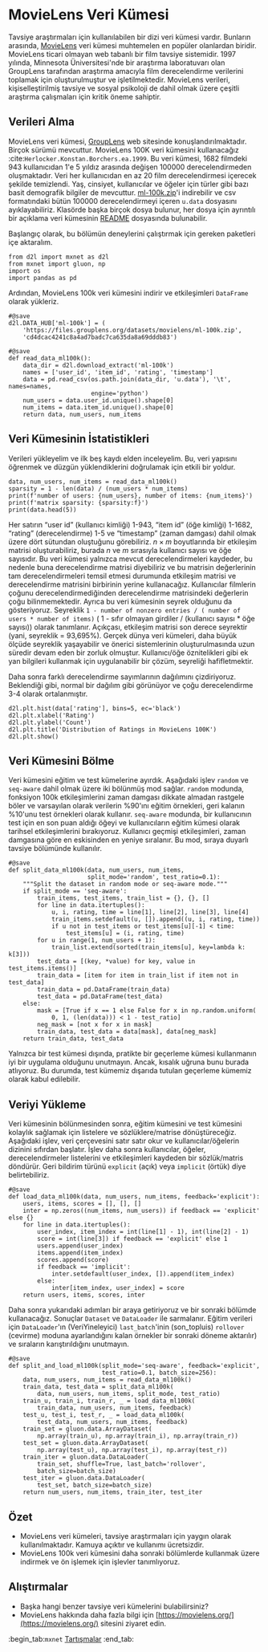 #  MovieLens Veri Kümesi

Tavsiye araştırmaları için kullanılabilen bir dizi veri kümesi vardır. Bunların arasında, [MovieLens](https://movielens.org/) veri kümesi muhtemelen en popüler olanlardan biridir. MovieLens ticari olmayan web tabanlı bir film tavsiye sistemidir. 1997 yılında, Minnesota Üniversitesi'nde bir araştırma laboratuvarı olan GroupLens tarafından araştırma amacıyla film derecelendirme verilerini toplamak için oluşturulmuştur ve işletilmektedir. MovieLens verileri, kişiselleştirilmiş tavsiye ve sosyal psikoloji de dahil olmak üzere çeşitli araştırma çalışmaları için kritik öneme sahiptir. 

## Verileri Alma

MovieLens veri kümesi, [GroupLens](https://grouplens.org/datasets/movielens/) web sitesinde konuşlandırılmaktadır. Birçok sürümü mevcuttur. MovieLens 100K veri kümesini kullanacağız :cite:`Herlocker.Konstan.Borchers.ea.1999`. Bu veri kümesi, 1682 filmdeki 943 kullanıcıdan 1'e 5 yıldız arasında değişen $100000$ derecelendirmeden oluşmaktadır. Veri her kullanıcıdan en az 20 film derecelendirmesi içerecek şekilde temizlendi. Yaş, cinsiyet, kullanıcılar ve öğeler için türler gibi bazı basit demografik bilgiler de mevcuttur. [ml-100k.zip](http://files.grouplens.org/datasets/movielens/ml-100k.zip)'i indirebilir ve csv formatındaki bütün $100000$ derecelendirmeyi içeren `u.data` dosyasını ayıklayabiliriz. Klasörde başka birçok dosya bulunur, her dosya için ayrıntılı bir açıklama veri kümesinin [README](http://files.grouplens.org/datasets/movielens/ml-100k-README.txt) dosyasında bulunabilir. 

Başlangıç olarak, bu bölümün deneylerini çalıştırmak için gereken paketleri içe aktaralım.

```{.python .input  n=1}
from d2l import mxnet as d2l
from mxnet import gluon, np
import os
import pandas as pd
```

Ardından, MovieLens 100k veri kümesini indirir ve etkileşimleri `DataFrame` olarak yükleriz.

```{.python .input  n=2}
#@save
d2l.DATA_HUB['ml-100k'] = (
    'https://files.grouplens.org/datasets/movielens/ml-100k.zip',
    'cd4dcac4241c8a4ad7badc7ca635da8a69dddb83')

#@save
def read_data_ml100k():
    data_dir = d2l.download_extract('ml-100k')
    names = ['user_id', 'item_id', 'rating', 'timestamp']
    data = pd.read_csv(os.path.join(data_dir, 'u.data'), '\t', names=names,
                       engine='python')
    num_users = data.user_id.unique().shape[0]
    num_items = data.item_id.unique().shape[0]
    return data, num_users, num_items
```

## Veri Kümesinin İstatistikleri

Verileri yükleyelim ve ilk beş kaydı elden inceleyelim. Bu, veri yapısını öğrenmek ve düzgün yüklendiklerini doğrulamak için etkili bir yoldur.

```{.python .input  n=3}
data, num_users, num_items = read_data_ml100k()
sparsity = 1 - len(data) / (num_users * num_items)
print(f'number of users: {num_users}, number of items: {num_items}')
print(f'matrix sparsity: {sparsity:f}')
print(data.head(5))
```

Her satırın “user id” (kullanıcı kimliği) 1-943, “item id” (öğe kimliği) 1-1682, “rating” (derecelendirme) 1-5 ve “timestamp” (zaman damgası) dahil olmak üzere dört sütundan oluştuğunu görebiliriz. $n \times m$ boyutlarında bir etkileşim matrisi oluşturabiliriz, burada $n$ ve $m$ sırasıyla kullanıcı sayısı ve öğe sayısıdır. Bu veri kümesi yalnızca mevcut derecelendirmeleri kaydeder, bu nedenle buna derecelendirme matrisi diyebiliriz ve bu matrisin değerlerinin tam derecelendirmeleri temsil etmesi durumunda etkileşim matrisi ve derecelendirme matrisini birbirinin yerine kullanacağız. Kullanıcılar filmlerin çoğunu derecelendirmediğinden derecelendirme matrisindeki değerlerin çoğu bilinmemektedir. Ayrıca bu veri kümesinin seyrek olduğunu da gösteriyoruz. Seyreklik `1 - number of nonzero entries / ( number of users * number of items)` ( 1 - sıfır olmayan girdiler / (kullanıcı sayısı * öğe sayısı)) olarak tanımlanır. Açıkçası, etkileşim matrisi son derece seyrektir (yani, seyreklik = 93,695%). Gerçek dünya veri kümeleri, daha büyük ölçüde seyreklik yaşayabilir ve önerici sistemlerinin oluşturulmasında uzun süredir devam eden bir zorluk olmuştur. Kullanıcı/öğe öznitelikleri gibi ek yan bilgileri kullanmak için uygulanabilir bir çözüm, seyreliği hafifletmektir. 

Daha sonra farklı derecelendirme sayımlarının dağılımını çizdiriyoruz. Beklendiği gibi, normal bir dağılım gibi görünüyor ve çoğu derecelendirme 3-4 olarak ortalanmıştır.

```{.python .input  n=4}
d2l.plt.hist(data['rating'], bins=5, ec='black')
d2l.plt.xlabel('Rating')
d2l.plt.ylabel('Count')
d2l.plt.title('Distribution of Ratings in MovieLens 100K')
d2l.plt.show()
```

## Veri Kümesini Bölme

Veri kümesini eğitim ve test kümelerine ayırdık. Aşağıdaki işlev `random` ve `seq-aware` dahil olmak üzere iki bölünmüş mod sağlar. `random` modunda, fonksiyon 100k etkileşimlerini zaman damgası dikkate almadan rastgele böler ve varsayılan olarak verilerin %90'ını eğitim örnekleri, geri kalanın %10'unu test örnekleri olarak kullanır. `seq-aware` modunda, bir kullanıcının test için en son puan aldığı öğeyi ve kullanıcıların eğitim kümesi olarak tarihsel etkileşimlerini bırakıyoruz. Kullanıcı geçmişi etkileşimleri, zaman damgasına göre en eskisinden en yeniye sıralanır. Bu mod, sıraya duyarlı tavsiye bölümünde kullanılır.

```{.python .input  n=5}
#@save
def split_data_ml100k(data, num_users, num_items,
                      split_mode='random', test_ratio=0.1):
    """Split the dataset in random mode or seq-aware mode."""
    if split_mode == 'seq-aware':
        train_items, test_items, train_list = {}, {}, []
        for line in data.itertuples():
            u, i, rating, time = line[1], line[2], line[3], line[4]
            train_items.setdefault(u, []).append((u, i, rating, time))
            if u not in test_items or test_items[u][-1] < time:
                test_items[u] = (i, rating, time)
        for u in range(1, num_users + 1):
            train_list.extend(sorted(train_items[u], key=lambda k: k[3]))
        test_data = [(key, *value) for key, value in test_items.items()]
        train_data = [item for item in train_list if item not in test_data]
        train_data = pd.DataFrame(train_data)
        test_data = pd.DataFrame(test_data)
    else:
        mask = [True if x == 1 else False for x in np.random.uniform(
            0, 1, (len(data))) < 1 - test_ratio]
        neg_mask = [not x for x in mask]
        train_data, test_data = data[mask], data[neg_mask]
    return train_data, test_data
```

Yalnızca bir test kümesi dışında, pratikte bir geçerleme kümesi kullanmanın iyi bir uygulama olduğunu unutmayın. Ancak, kısalık uğruna bunu burada atlıyoruz. Bu durumda, test kümemiz dışarıda tutulan geçerleme kümemiz olarak kabul edilebilir. 

## Veriyi Yükleme

Veri kümesinin bölünmesinden sonra, eğitim kümesini ve test kümesini kolaylık sağlamak için listelere ve sözlüklere/matrise dönüştüreceğiz. Aşağıdaki işlev, veri çerçevesini satır satır okur ve kullanıcılar/öğelerin dizinini sıfırdan başlatır. İşlev daha sonra kullanıcılar, öğeler, derecelendirmeler listelerini ve etkileşimleri kaydeden bir sözlük/matris döndürür. Geri bildirim türünü `explicit` (açık) veya `implicit` (örtük) diye belirtebiliriz.

```{.python .input  n=6}
#@save
def load_data_ml100k(data, num_users, num_items, feedback='explicit'):
    users, items, scores = [], [], []
    inter = np.zeros((num_items, num_users)) if feedback == 'explicit' else {}
    for line in data.itertuples():
        user_index, item_index = int(line[1] - 1), int(line[2] - 1)
        score = int(line[3]) if feedback == 'explicit' else 1
        users.append(user_index)
        items.append(item_index)
        scores.append(score)
        if feedback == 'implicit':
            inter.setdefault(user_index, []).append(item_index)
        else:
            inter[item_index, user_index] = score
    return users, items, scores, inter
```

Daha sonra yukarıdaki adımları bir araya getiriyoruz ve bir sonraki bölümde kullanacağız. Sonuçlar `Dataset` ve `DataLoader` ile sarmalanır. Eğitim verileri için `DataLoader`'ın (VeriYineleyici) `last_batch`'inin (son_topluis) `rollover` (cevirme) moduna ayarlandığını kalan örnekler bir sonraki döneme aktarılır) ve sıraların karıştırıldığını unutmayın.

```{.python .input  n=7}
#@save
def split_and_load_ml100k(split_mode='seq-aware', feedback='explicit',
                          test_ratio=0.1, batch_size=256):
    data, num_users, num_items = read_data_ml100k()
    train_data, test_data = split_data_ml100k(
        data, num_users, num_items, split_mode, test_ratio)
    train_u, train_i, train_r, _ = load_data_ml100k(
        train_data, num_users, num_items, feedback)
    test_u, test_i, test_r, _ = load_data_ml100k(
        test_data, num_users, num_items, feedback)
    train_set = gluon.data.ArrayDataset(
        np.array(train_u), np.array(train_i), np.array(train_r))
    test_set = gluon.data.ArrayDataset(
        np.array(test_u), np.array(test_i), np.array(test_r))
    train_iter = gluon.data.DataLoader(
        train_set, shuffle=True, last_batch='rollover',
        batch_size=batch_size)
    test_iter = gluon.data.DataLoader(
        test_set, batch_size=batch_size)
    return num_users, num_items, train_iter, test_iter
```

## Özet

* MovieLens veri kümeleri, tavsiye araştırmaları için yaygın olarak kullanılmaktadır. Kamuya açıktır ve kullanımı ücretsizdir.
* MovieLens 100k veri kümesini daha sonraki bölümlerde kullanmak üzere indirmek ve ön işlemek için işlevler tanımlıyoruz.

## Alıştırmalar

* Başka hangi benzer tavsiye veri kümelerini bulabilirsiniz?
* MovieLens hakkında daha fazla bilgi için [https://movielens.org/](https://movielens.org/) sitesini ziyaret edin.

:begin_tab:`mxnet`
[Tartışmalar](https://discuss.d2l.ai/t/399)
:end_tab:
